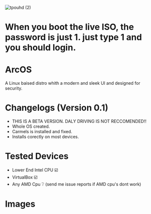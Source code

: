 ![tpouhd (2)](https://github.com/user-attachments/assets/2f0a3a7a-6bfe-41a9-8cd1-2936f5b83365)

# When you boot the live ISO, the password is just 1. just type 1 and you should login.

# ArcOS
A Linux baised distro whith a modern and sleek UI and designed for security.

# Changelogs (Version 0.1)
- THIS IS A BETA VERSION. DALY DRIVING IS NOT RECCOMENDED!!
- Whole OS created.
- Carmels is installed and fixed.
- Installs corectly on most devices.

# Tested Devices
- Lower End Intel CPU ☑️
- VirtualBox ☑️
- Any AMD Cpu ❔ (send me issue reports if AMD cpu's dont work)

# Images
